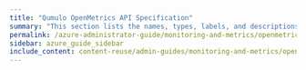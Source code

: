 ```yaml
---
title: "Qumulo OpenMetrics API Specification"
summary: "This section lists the names, types, labels, and descriptions for the metrics that Qumulo Core 5.3.0 (and higher) emits in OpenMetrics API format."
permalink: /azure-administrator-guide/monitoring-and-metrics/openmetrics-api-specification.html
sidebar: azure_guide_sidebar
include_content: content-reuse/admin-guides/monitoring-and-metrics/openmetrics-api-specification.md
---
```


